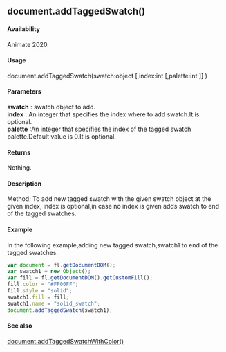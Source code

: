 ## document.addTaggedSwatch()

#### Availability

Animate 2020.

#### Usage

document.addTaggedSwatch(swatch:object [,index:int [,palette:int ]] )

#### Parameters

**swatch** : swatch object to add.   
**index** : An integer that specifies the index where to add swatch.It is optional.  
**palette** :An integer that specifies the index of the tagged swatch palette.Default value is 0.It is optional.

#### Returns

Nothing.

#### Description

Method; To add new tagged swatch with the given swatch object at the given index, index is optional,in case no index is given adds swatch to end of the tagged swatches.

#### Example

In the following example,adding new tagged swatch,swatch1 to end of the tagged swatches.

```javascript
var document = fl.getDocumentDOM();
var swatch1 = new Object();
var fill = fl.getDocumentDOM().getCustomFill();
fill.color = "#FF00FF";
fill.style = "solid";
swatch1.fill = fill;
swatch1.name = "solid_swatch";
document.addTaggedSwatch(swatch1);

```
#### See also
[document.addTaggedSwatchWithColor()](../Document_object/docu6059.md)
